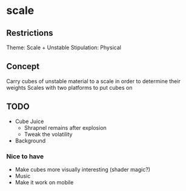 # scale

## Restrictions

Theme: Scale + Unstable
Stipulation: Physical

## Concept

Carry cubes of unstable material to a scale in order to determine their weights
Scales with two platforms to put cubes on

## TODO

- Cube Juice
  - Shrapnel remains after explosion
  - Tweak the volatility
- Background

### Nice to have

- Make cubes more visually interesting (shader magic?)
- Music
- Make it work on mobile
